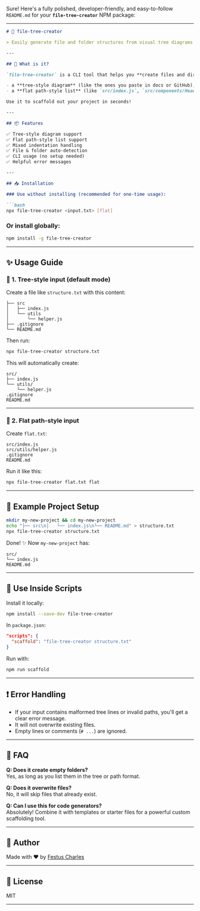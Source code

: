 Sure! Here's a fully polished, developer-friendly, and easy-to-follow `README.md` for your **`file-tree-creator`** NPM package:

---

```markdown
# 📁 file-tree-creator

> Easily generate file and folder structures from visual tree diagrams or flat path listings. Perfect for project bootstrapping!

---

## 🚀 What is it?

`file-tree-creator` is a CLI tool that helps you **create files and directories** from either:

- a **tree-style diagram** (like the ones you paste in docs or GitHub), or  
- a **flat path-style list** (like `src/index.js`, `src/components/Header.js`)

Use it to scaffold out your project in seconds!

---

## 📦 Features

✅ Tree-style diagram support  
✅ Flat path-style list support  
✅ Mixed indentation handling  
✅ File & folder auto-detection  
✅ CLI usage (no setup needed)  
✅ Helpful error messages

---

## 📥 Installation

### Use without installing (recommended for one-time usage):

```bash
npx file-tree-creator <input.txt> [flat]
```

### Or install globally:

```bash
npm install -g file-tree-creator
```

---

## ✨ Usage Guide

### 📂 1. Tree-style input (default mode)

Create a file like `structure.txt` with this content:

```
├── src
│   ├── index.js
│   └── utils
│       └── helper.js
├── .gitignore
└── README.md
```

Then run:

```bash
npx file-tree-creator structure.txt
```

This will automatically create:

```
src/
├── index.js
└── utils/
    └── helper.js
.gitignore
README.md
```

---

### 📄 2. Flat path-style input

Create `flat.txt`:

```
src/index.js
src/utils/helper.js
.gitignore
README.md
```

Run it like this:

```bash
npx file-tree-creator flat.txt flat
```

---

## 🧪 Example Project Setup

```bash
mkdir my-new-project && cd my-new-project
echo "├── src\n│   └── index.js\n└── README.md" > structure.txt
npx file-tree-creator structure.txt
```

Done! ✨ Now `my-new-project` has:

```
src/
└── index.js
README.md
```

---

## 🧱 Use Inside Scripts

Install it locally:

```bash
npm install --save-dev file-tree-creator
```

In `package.json`:

```json
"scripts": {
  "scaffold": "file-tree-creator structure.txt"
}
```

Run with:

```bash
npm run scaffold
```

---

## ❗ Error Handling

- If your input contains malformed tree lines or invalid paths, you'll get a clear error message.
- It will not overwrite existing files.
- Empty lines or comments (`# ...`) are ignored.

---

## 🙋 FAQ

**Q: Does it create empty folders?**  
Yes, as long as you list them in the tree or path format.

**Q: Does it overwrite files?**  
No, it will skip files that already exist.

**Q: Can I use this for code generators?**  
Absolutely! Combine it with templates or starter files for a powerful custom scaffolding tool.

---

## 👤 Author

Made with ❤️ by [Festus Charles](https://github.com/festuscharles-n)

---

## 📜 License

MIT

---